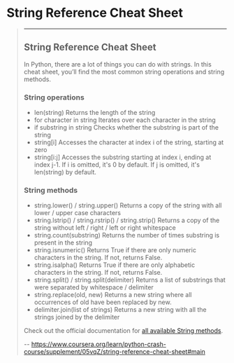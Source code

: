 # String Reference Cheat Sheet
> 
> * * *
> 
> ## String Reference Cheat Sheet
> 
> In Python, there are a lot of things you can do with strings. In this cheat sheet, you’ll find the most common string operations and string methods.
> 
> ### String operations
> 
> *   len(string) Returns the length of the string
> *   for character in string Iterates over each character in the string
> *   if substring in string Checks whether the substring is part of the string
> *   string[i] Accesses the character at index i of the string, starting at zero
> *   string[i:j] Accesses the substring starting at index i, ending at index j-1\. If i is omitted, it's 0 by default. If j is omitted, it's len(string) by default.
> 
> ### String methods
> 
> *   string.lower() / string.upper() Returns a copy of the string with all lower / upper case characters
> *   string.lstrip() / string.rstrip() / string.strip() Returns a copy of the string without left / right / left or right whitespace
> *   string.count(substring) Returns the number of times substring is present in the string
> *   string.isnumeric() Returns True if there are only numeric characters in the string. If not, returns False.
> *   string.isalpha() Returns True if there are only alphabetic characters in the string. If not, returns False.
> *   string.split() / string.split(delimiter) Returns a list of substrings that were separated by whitespace / delimiter
> *   string.replace(old, new) Returns a new string where all occurrences of old have been replaced by new.
> *   delimiter.join(list of strings) Returns a new string with all the strings joined by the delimiter
> 
> Check out the official documentation for [all available String methods](https://docs.python.org/3/library/stdtypes.html#string-methods).
>
> -- https://www.coursera.org/learn/python-crash-course/supplement/05vqZ/string-reference-cheat-sheet#main
